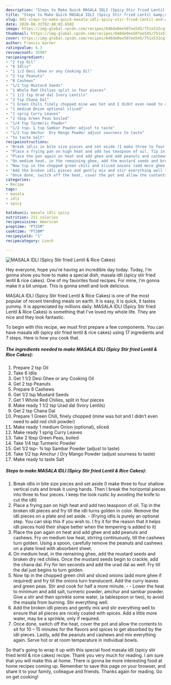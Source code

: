 ```yaml
---
description: "Steps to Make Quick MASALA IDLI (Spicy Stir fried Lentil &amp;amp; Rice Cakes)"
title: "Steps to Make Quick MASALA IDLI (Spicy Stir fried Lentil &amp;amp; Rice Cakes)"
slug: 601-steps-to-make-quick-masala-idli-spicy-stir-fried-lentil-and-amp-rice-cakes
date: 2020-08-31T02:48:03.650Z
image: https://img-global.cpcdn.com/recipes/646de0ee507ee545/751x532cq70/masala-idli-spicy-stir-fried-lentil-rice-cakes-recipe-main-photo.jpg
thumbnail: https://img-global.cpcdn.com/recipes/646de0ee507ee545/751x532cq70/masala-idli-spicy-stir-fried-lentil-rice-cakes-recipe-main-photo.jpg
cover: https://img-global.cpcdn.com/recipes/646de0ee507ee545/751x532cq70/masala-idli-spicy-stir-fried-lentil-rice-cakes-recipe-main-photo.jpg
author: Francis Garner
ratingvalue: 4.3
reviewcount: 35987
recipeingredient:
- "2 tsp Oil"
- "6 Idlis"
- "1 1/2 Desi Ghee or any Cooking Oil"
- "2 tsp Peanuts"
- "8 Cashews"
- "1/2 tsp Mustard Seeds"
- "1 Whole Red Chilies split in four pieces"
- "1 1/2 tsp Urad dal Ivory Lentils"
- "2 tsp Chana Dal"
- "1 Green Chili finely chopped mine was hot and I didnt even need to add red chili powder"
- "1 medium Onion optional sliced"
- "1 sprig Curry Leaves"
- "2 tbsp Green Peas boiled"
- "1/4 tsp Turmeric Powder"
- "1/2 tsp– ¾ tsp Sambar Powder adjust to taste"
- "1/2 tsp Amchur  Dry Mango Powder adjust sourness to taste"
- "to taste Salt"
recipeinstructions:
- "Break idlis in bite size pieces and set aside (I make three to four shallow vertical cuts and break it using hands. Then I break the horizontal pieces into three to four pieces. I keep the look rustic by avoiding the knife to cut the idli)"
- "Place a frying pan on high heat and add two teaspoon of oil. Tip in the broken idli pieces and fry till the idli turns golden in color. Remove the idli pieces on a plate and set aside.  (Frying idlis is purely an optional step. You can skip this if you wish to. I fry it for the reason that it helps idli pieces hold their shape better when the tempering is added to it)"
- "Place the pan again on heat and add ghee and add peanuts and cashews. Fry on medium low heat, stirring continuously, till the cashews turn golden. Using a spoon, carefully remove the peanuts and cashews on a plate lined with absorbent sheet."
- "On medium heat, in the remaining ghee, add the mustard seeds and broken dry red chilies. Once the mustard seeds begin to crackle, add the chana dal. Fry for ten seconds and add the urad dal as well. Fry till the dal just begins to turn golden."
- "Now tip in the chopped green chili and sliced onions (add more ghee if required) and fry till the onions turn translucent. Add the curry leaves and green peas. Stir and cook for half a more minute.  Lower the heat to minimum and add salt, turmeric powder, amchur and sambar powder. Give a stir and then sprinkle some water, (a tablespoon or two), to avoid the masala from burning. Stir everything well."
- "Add the broken idli pieces and gently mix and stir everything well to ensure that all pieces are nicely coated with spices. Add a little more water, may be a sprinkle, only if required."
- "Once done, switch off the heat, cover the pot and allow the contents to sit for 10 – 15 minutes for the flavors and spices to get absorbed by the idli pieces. Lastly, add the peanuts and cashews and mix everything again. Serve hot or at room temperature in individual bowls."
categories:
- Recipe
tags:
- masala
- idli
- spicy

katakunci: masala idli spicy 
nutrition: 211 calories
recipecuisine: American
preptime: "PT25M"
cooktime: "PT30M"
recipeyield: "1"
recipecategory: Lunch

---
```



![MASALA IDLI (Spicy Stir fried Lentil &amp; Rice Cakes)](https://img-global.cpcdn.com/recipes/646de0ee507ee545/751x532cq70/masala-idli-spicy-stir-fried-lentil-rice-cakes-recipe-main-photo.jpg)

Hey everyone, hope you're having an incredible day today. Today, I'm gonna show you how to make a special dish, masala idli (spicy stir fried lentil &amp; rice cakes). One of my favorites food recipes. For mine, I'm gonna make it a bit unique. This is gonna smell and look delicious.

MASALA IDLI (Spicy Stir fried Lentil &amp; Rice Cakes) is one of the most popular of recent trending meals on earth. It is easy, it is quick, it tastes yummy. It is appreciated by millions daily. MASALA IDLI (Spicy Stir fried Lentil &amp; Rice Cakes) is something that I've loved my whole life. They are nice and they look fantastic.




To begin with this recipe, we must first prepare a few components. You can have masala idli (spicy stir fried lentil &amp; rice cakes) using 17 ingredients and 7 steps. Here is how you cook that.

<!--inarticleads1-->

##### The ingredients needed to make MASALA IDLI (Spicy Stir fried Lentil &amp; Rice Cakes):

1. Prepare 2 tsp Oil
1. Take 6 Idlis
1. Get 1 1/2 Desi Ghee or any Cooking Oil
1. Get 2 tsp Peanuts
1. Prepare 8 Cashews
1. Get 1/2 tsp Mustard Seeds
1. Get 1 Whole Red Chilies, split in four pieces
1. Make ready 1 1/2 tsp Urad dal (Ivory Lentils)
1. Get 2 tsp Chana Dal
1. Prepare 1 Green Chili, finely chopped (mine was hot and I didn’t even need to add red chili powder)
1. Make ready 1 medium Onion (optional), sliced
1. Make ready 1 sprig Curry Leaves
1. Take 2 tbsp Green Peas, boiled
1. Take 1/4 tsp Turmeric Powder
1. Get 1/2 tsp– ¾ tsp Sambar Powder (adjust to taste)
1. Take 1/2 tsp Amchur / Dry Mango Powder (adjust sourness to taste)
1. Make ready to taste Salt




<!--inarticleads2-->

##### Steps to make MASALA IDLI (Spicy Stir fried Lentil &amp; Rice Cakes):

1. Break idlis in bite size pieces and set aside (I make three to four shallow vertical cuts and break it using hands. Then I break the horizontal pieces into three to four pieces. I keep the look rustic by avoiding the knife to cut the idli)
1. Place a frying pan on high heat and add two teaspoon of oil. Tip in the broken idli pieces and fry till the idli turns golden in color. Remove the idli pieces on a plate and set aside.  - (Frying idlis is purely an optional step. You can skip this if you wish to. I fry it for the reason that it helps idli pieces hold their shape better when the tempering is added to it)
1. Place the pan again on heat and add ghee and add peanuts and cashews. Fry on medium low heat, stirring continuously, till the cashews turn golden. Using a spoon, carefully remove the peanuts and cashews on a plate lined with absorbent sheet.
1. On medium heat, in the remaining ghee, add the mustard seeds and broken dry red chilies. Once the mustard seeds begin to crackle, add the chana dal. Fry for ten seconds and add the urad dal as well. Fry till the dal just begins to turn golden.
1. Now tip in the chopped green chili and sliced onions (add more ghee if required) and fry till the onions turn translucent. Add the curry leaves and green peas. Stir and cook for half a more minute. -  - Lower the heat to minimum and add salt, turmeric powder, amchur and sambar powder. Give a stir and then sprinkle some water, (a tablespoon or two), to avoid the masala from burning. Stir everything well.
1. Add the broken idli pieces and gently mix and stir everything well to ensure that all pieces are nicely coated with spices. Add a little more water, may be a sprinkle, only if required.
1. Once done, switch off the heat, cover the pot and allow the contents to sit for 10 – 15 minutes for the flavors and spices to get absorbed by the idli pieces. Lastly, add the peanuts and cashews and mix everything again. Serve hot or at room temperature in individual bowls.




So that's going to wrap it up with this special food masala idli (spicy stir fried lentil &amp; rice cakes) recipe. Thank you very much for reading. I am sure that you will make this at home. There is gonna be more interesting food at home recipes coming up. Remember to save this page on your browser, and share it to your family, colleague and friends. Thanks again for reading. Go on get cooking!
